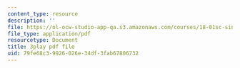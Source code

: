 ```yaml
---
content_type: resource
description: ''
file: https://ol-ocw-studio-app-qa.s3.amazonaws.com/courses/18-01sc-single-variable-calculus-fall-2010/79fe68c39926026e34df3fab67806732_9J_VCHpvMbY.pdf
file_type: application/pdf
resourcetype: Document
title: 3play pdf file
uid: 79fe68c3-9926-026e-34df-3fab67806732
---
```

